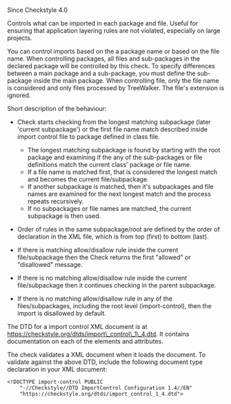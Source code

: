 Since Checkstyle 4.0

Controls what can be imported in each package and file. Useful for ensuring that application layering rules are not violated, especially on large projects.

You can control imports based on the a package name or based on the file name. When controlling packages, all files and sub-packages in the declared package will be controlled by this check. To specify differences between a main package and a sub-package, you must define the sub-package inside the main package. When controlling file, only the file name is considered and only files processed by TreeWalker. The file's extension is ignored.

Short description of the behaviour:

 *  Check starts checking from the longest matching subpackage (later 'current subpackage') or the first file name match described inside import control file to package defined in class file.
    
     *  The longest matching subpackage is found by starting with the root package and examining if the any of the sub-packages or file definitions match the current class' package or file name.
     *  If a file name is matched first, that is considered the longest match and becomes the current file/subpackage.
     *  If another subpackage is matched, then it's subpackages and file names are examined for the next longest match and the process repeats recursively.
     *  If no subpackages or file names are matched, the current subpackage is then used.
 *  Order of rules in the same subpackage/root are defined by the order of declaration in the XML file, which is from top (first) to bottom (last).
 *  If there is matching allow/disallow rule inside the current file/subpackage then the Check returns the first "allowed" or "disallowed" message.
 *  If there is no matching allow/disallow rule inside the current file/subpackage then it continues checking in the parent subpackage.
 *  If there is no matching allow/disallow rule in any of the files/subpackages, including the root level (import-control), then the import is disallowed by default.

The DTD for a import control XML document is at  https://checkstyle.org/dtds/import\_control\_1\_4.dtd. It contains documentation on each of the elements and attributes.

The check validates a XML document when it loads the document. To validate against the above DTD, include the following document type declaration in your XML document:

    <!DOCTYPE import-control PUBLIC
        "-//Checkstyle//DTD ImportControl Configuration 1.4//EN"
        "https://checkstyle.org/dtds/import_control_1_4.dtd">